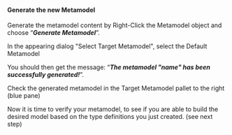 #### Generate the new Metamodel
 

Generate the metamodel content by Right-Click the Metamodel object and choose “***Generate Metamodel***”. 

In the appearing dialog "Select Target Metamodel",
select the Default Metamodel

You should then get the message: “***The metamodel "name" has been successfully generated!***”.

Check the generated metamodel in the Target Metamodel pallet to the right (blue pane)

Now it is time to verify your metamodel, to see if you are able to build the desired model based on the type definitions you just created.
(see next step)